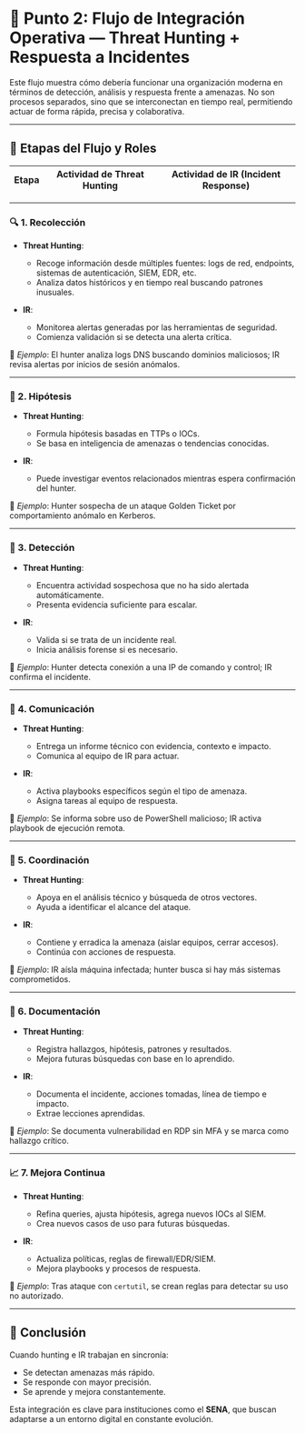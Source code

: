 # 🧠 Punto 2: Flujo de Integración Operativa — Threat Hunting + Respuesta a Incidentes

Este flujo muestra cómo debería funcionar una organización moderna en términos de detección, análisis y respuesta frente a amenazas. No son procesos separados, sino que se interconectan en tiempo real, permitiendo actuar de forma rápida, precisa y colaborativa.

---

## 🧩 Etapas del Flujo y Roles

| Etapa | Actividad de **Threat Hunting** | Actividad de **IR (Incident Response)** |
|-------|-------------------------------|----------------------|

---

### 🔍 1. Recolección

- **Threat Hunting**:
  - Recoge información desde múltiples fuentes: logs de red, endpoints, sistemas de autenticación, SIEM, EDR, etc.
  - Analiza datos históricos y en tiempo real buscando patrones inusuales.

- **IR**:
  - Monitorea alertas generadas por las herramientas de seguridad.
  - Comienza validación si se detecta una alerta crítica.

🔧 *Ejemplo*: El hunter analiza logs DNS buscando dominios maliciosos; IR revisa alertas por inicios de sesión anómalos.

---

### 🧠 2. Hipótesis

- **Threat Hunting**:
  - Formula hipótesis basadas en TTPs o IOCs.
  - Se basa en inteligencia de amenazas o tendencias conocidas.

- **IR**:
  - Puede investigar eventos relacionados mientras espera confirmación del hunter.

🔧 *Ejemplo*: Hunter sospecha de un ataque Golden Ticket por comportamiento anómalo en Kerberos.

---

### 🚨 3. Detección

- **Threat Hunting**:
  - Encuentra actividad sospechosa que no ha sido alertada automáticamente.
  - Presenta evidencia suficiente para escalar.

- **IR**:
  - Valida si se trata de un incidente real.
  - Inicia análisis forense si es necesario.

🔧 *Ejemplo*: Hunter detecta conexión a una IP de comando y control; IR confirma el incidente.

---

### 📢 4. Comunicación

- **Threat Hunting**:
  - Entrega un informe técnico con evidencia, contexto e impacto.
  - Comunica al equipo de IR para actuar.

- **IR**:
  - Activa playbooks específicos según el tipo de amenaza.
  - Asigna tareas al equipo de respuesta.

🔧 *Ejemplo*: Se informa sobre uso de PowerShell malicioso; IR activa playbook de ejecución remota.

---

### 🤝 5. Coordinación

- **Threat Hunting**:
  - Apoya en el análisis técnico y búsqueda de otros vectores.
  - Ayuda a identificar el alcance del ataque.

- **IR**:
  - Contiene y erradica la amenaza (aislar equipos, cerrar accesos).
  - Continúa con acciones de respuesta.

🔧 *Ejemplo*: IR aísla máquina infectada; hunter busca si hay más sistemas comprometidos.

---

### 📄 6. Documentación

- **Threat Hunting**:
  - Registra hallazgos, hipótesis, patrones y resultados.
  - Mejora futuras búsquedas con base en lo aprendido.

- **IR**:
  - Documenta el incidente, acciones tomadas, línea de tiempo e impacto.
  - Extrae lecciones aprendidas.

🔧 *Ejemplo*: Se documenta vulnerabilidad en RDP sin MFA y se marca como hallazgo crítico.

---

### 📈 7. Mejora Continua

- **Threat Hunting**:
  - Refina queries, ajusta hipótesis, agrega nuevos IOCs al SIEM.
  - Crea nuevos casos de uso para futuras búsquedas.

- **IR**:
  - Actualiza políticas, reglas de firewall/EDR/SIEM.
  - Mejora playbooks y procesos de respuesta.

🔧 *Ejemplo*: Tras ataque con `certutil`, se crean reglas para detectar su uso no autorizado.

---

## 🧪 Conclusión

Cuando hunting e IR trabajan en sincronía:

- Se detectan amenazas más rápido.
- Se responde con mayor precisión.
- Se aprende y mejora constantemente.

Esta integración es clave para instituciones como el **SENA**, que buscan adaptarse a un entorno digital en constante evolución.
